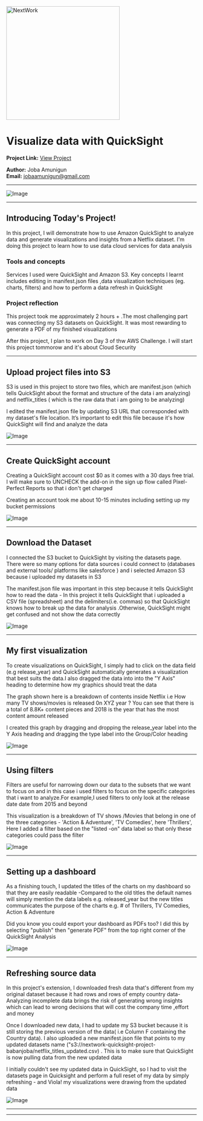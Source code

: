 <img src="https://cdn.prod.website-files.com/677c400686e724409a5a7409/6790ad949cf622dc8dcd9fe4_nextwork-logo-leather.svg" alt="NextWork" width="300" />

# Visualize data with QuickSight

**Project Link:** [View Project](http://learn.nextwork.org/projects/aws-analytics-quicksight)

**Author:** Joba Amunigun  
**Email:** jobaamunigun@gmail.com

---

![Image](http://learn.nextwork.org/eager_lavender_swift_alligator/uploads/aws-analytics-quicksight_6c7f7ef0)

---

## Introducing Today's Project!

In this project, I will demonstrate how to use Amazon QuickSight to analyze data and generate visualizations and insights from a Netflix dataset. I'm doing this project to learn how to use data cloud services for data analysis

### Tools and concepts

Services I used were QuickSight and Amazon S3. Key concepts I learnt includes editing in manifest.json files ,data visualization techniques (eg. charts, filters) and how to perform a data refresh in QuickSight

### Project reflection

This project took me approximately 2 hours + .The most challenging part was connecting my S3 datasets on QuickSight.  It was most rewarding to generate a PDF of my finished visualizations

After this project, I plan to work on Day 3 of thw AWS Challenge. I will start this project tommorow and it's about Cloud Security

---

## Upload project files into S3

S3 is used in this project to store two files, which are manifest.json (which tells QuickSight about the format and structure of the data i am analyzing) and netflix_titles ( which is the raw data that i am going to be analyzing) 

I edited the manifest.json file by updating S3 URL that corresponded with my dataset's file location. It’s important to edit this file because it's how QuickSight will find and analyze the data 

![Image](http://learn.nextwork.org/eager_lavender_swift_alligator/uploads/aws-analytics-quicksight_3c3cd85a)

---

## Create QuickSight account

Creating a QuickSight account cost $0 as it comes with a 30 days free trial. I will make sure to UNCHECK the add-on in the sign up flow called Pixel-Perfect Reports so that i don't get charged

Creating an account took me about 10-15 minutes including setting up my bucket permissions

![Image](http://learn.nextwork.org/eager_lavender_swift_alligator/uploads/aws-analytics-quicksight_f4ab4214)

---

## Download the Dataset

I connected the S3 bucket to QuickSight by visiting the datasets page. There were so many options for data sources i could connect to (databases and external tools/ platforms like salesforce ) and i selected Amazon S3 because i uploaded my datasets in S3

The manifest.json file was important in this step because it tells QuickSight how to read the data - In this project it tells  QuickSight that i uploaded a CSV file (spreadsheet) and the delimiters(i.e. commas) so that QuickSight knows how to break up the data for analysis  .Otherwise,  QuickSight might get confused and not show the data correctly 

![Image](http://learn.nextwork.org/eager_lavender_swift_alligator/uploads/aws-analytics-quicksight_6f874996)

---

## My first visualization

To create visualizations on QuickSight, I simply had to click on the data field (e.g release_year) and QuickSight automatically generates a visualization that best suits the data.I also dragged the data into into the "Y Axis" heading to determine how my graphics should treat the data

The graph shown here is a breakdown of contents inside Netflix i.e How many TV shows/movies is released 0n XYZ year ? You can see that there is a total of 8.8K+ content pieces and 2018 is the year that has the most content amount released

I created this graph by dragging and dropping the release_year label into the Y Axis heading and dragging the type label into the Group/Color heading

![Image](http://learn.nextwork.org/eager_lavender_swift_alligator/uploads/aws-analytics-quicksight_aff3aad7)

---

## Using filters

Filters are useful for narrowing down our data to the subsets that we want to focus on and in this case i used filters to focus on the specific categories that i want to analyze.For example,I used filters to only look at the release date date from 2015 and beyond 

This visualization is a breakdown of TV shows /Movies that belong in one of the three categories - 'Action & Adventure', 'TV Comedies', here 'Thrillers', Here I added a filter based on the "listed -on" data label so that only these categories could pass the filter

![Image](http://learn.nextwork.org/eager_lavender_swift_alligator/uploads/aws-analytics-quicksight_c32248c5)

---

## Setting up a dashboard

As a finishing touch, I updated the titles of the charts on my dashboard so that they are easily readable -Compared to the old titles the default names will simply mention the data labels e.g. released_year but the new titles communicates the purpose of the charts e.g. # of Thrillers, TV Comedies, Action & Adventure 

Did you know you could export your dashboard as PDFs too? I did this by selecting "publish" then "generate PDF" from the top right corner of the QuickSight Analysis

![Image](http://learn.nextwork.org/eager_lavender_swift_alligator/uploads/aws-analytics-quicksight_6c7f7ef0)

---

## Refreshing source data

In this project's extension, I downloaded fresh data that's different from my original dataset because it had rows and rows of empty country data- Analyzing incomplete data brings the risk of generating wrong insights which can lead to wrong decisions that will cost the company time ,effort and money 

Once I downloaded new data, I had to update my S3 bucket because it is still storing the previous version of the data( i.e Column F containing the Country data). I also uploaded a new manifest.json file that points to my updated datasets name ("s3://nextwork-quicksight-project-babanjoba/netflix_titles_updated.csv) .
This is to make sure that QuickSight is now pulling data from the new updated data 

I initially couldn't see my updated data in QuickSight, so I had to visit the datasets page in Quicksight and perform a full reset of my data by simply refreshing - and Viola! my visualizations were drawing from the updated data

![Image](http://learn.nextwork.org/eager_lavender_swift_alligator/uploads/aws-analytics-quicksight_86415f4e3)

---

---
